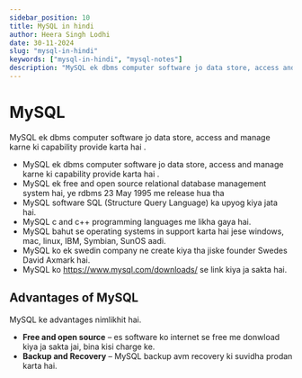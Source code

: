```yaml
---
sidebar_position: 10
title: MySQL in hindi
author: Heera Singh Lodhi
date: 30-11-2024
slug: "mysql-in-hindi"
keywords: ["mysql-in-hindi", "mysql-notes"]
description: "MySQL ek dbms computer software jo data store, access and manage karne ki capability provide karta hai"
---
```


# MySQL

MySQL ek dbms computer software jo data store, access and manage karne ki capability provide karta hai .

- MySQL ek dbms computer software jo data store, access and manage karne ki capability provide karta hai .
- MySQL ek free and open source relational database management system hai, ye rdbms 23 May 1995 me release hua tha
- MySQL software SQL (Structure Query Language) ka upyog kiya jata hai.
- MySQL c and c++ programming languages me likha gaya hai.
- MySQL bahut se operating systems in support karta hai jese windows, mac, linux, IBM, Symbian, SunOS aadi.
- MySQL ko ek swedin company ne create kiya tha jiske founder Swedes David Axmark hai.
- MySQL ko https://www.mysql.com/downloads/ se link kiya ja sakta hai.

## Advantages of MySQL

MySQL ke advantages nimlikhit hai.

- **Free and open source** – es software ko internet se free me donwload kiya ja sakta jai, bina kisi charge ke.
- **Backup and Recovery** – MySQL backup avm recovery ki suvidha prodan karta hai.
